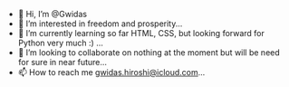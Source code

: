 - 👋 Hi, I’m @Gwidas
- 👀 I’m interested in freedom and prosperity...
- 🌱 I’m currently learning so far HTML, CSS, but looking forward for Python very much :) ...
- 💞️ I’m looking to collaborate on nothing at the moment but will be need for sure in near future...
- 📫 How to reach me gwidas.hiroshi@icloud.com...

<!---
Gwidas/Gwidas is a ✨ special ✨ repository because its `README.md` (this file) appears on your GitHub profile.
You can click the Preview link to take a look at your changes.
--->
